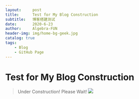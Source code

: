 ```yaml
---
layout:     post
title:      Test for My Blog Construction
subtitle:   博客搭建测试
date:       2020-6-23
author:     Algebra-FUN
header-img: img/home-bg-geek.jpg
catalog: true
tags:
    - Blog
    - GitHub Page
---
```

# Test for My Blog Construction
> Under Construction!
> Please Wait!
![](http://img.1sucai.com/tuku/yulantu/110923/8881-1109230Q91167.jpg)